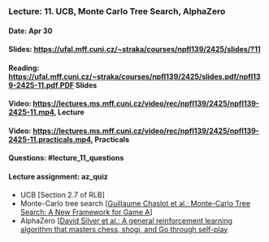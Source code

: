 ### Lecture: 11. UCB, Monte Carlo Tree Search, AlphaZero
#### Date: Apr 30
#### Slides: https://ufal.mff.cuni.cz/~straka/courses/npfl139/2425/slides/?11
#### Reading: https://ufal.mff.cuni.cz/~straka/courses/npfl139/2425/slides.pdf/npfl139-2425-11.pdf,PDF Slides
#### Video: https://lectures.ms.mff.cuni.cz/video/rec/npfl139/2425/npfl139-2425-11.mp4, Lecture
#### Video: https://lectures.ms.mff.cuni.cz/video/rec/npfl139/2425/npfl139-2425-11.practicals.mp4, Practicals
#### Questions: #lecture_11_questions
#### Lecture assignment: az_quiz

- UCB [Section 2.7 of RLB]
- Monte-Carlo tree search [[Guillaume Chaslot et al.: Monte-Carlo Tree Search: A New Framework for Game A](https://www.aaai.org/Papers/AIIDE/2008/AIIDE08-036.pdf)]
- AlphaZero [[David Silver et al.: A general reinforcement learning algorithm that masters chess, shogi, and Go through self-play](https://kstatic.googleusercontent.com/files/2f51b2a749a284c2e2dfa13911da965f4855092a179469aedd15fbe4efe8f8cbf9c515ef83ac03a6515fa990e6f85fd827dcd477845e806f23a17845072dc7bd)
